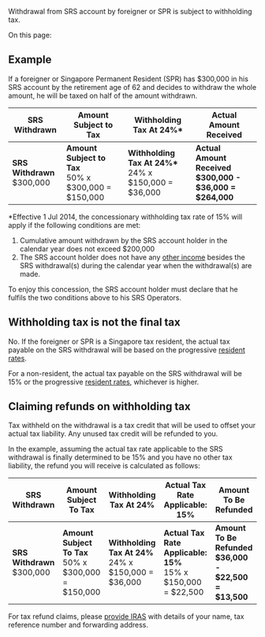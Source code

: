 Withdrawal from SRS account by foreigner or SPR is subject to withholding tax.

On this page:

## Example

If a foreigner or Singapore Permanent Resident (SPR) has $300,000 in his SRS account by the retirement age of 62 and decides to withdraw the whole amount, he will be taxed on half of the amount withdrawn.

| SRS Withdrawn | Amount Subject to Tax | Withholding Tax At 24%\* | Actual Amount Received |
| --- | --- | --- | --- |
| **SRS Withdrawn** <br>$300,000 | **Amount Subject to Tax** <br>50% x $300,000 = $150,000 | **Withholding Tax At 24%\*** <br>24% x $150,000 = $36,000 | **Actual Amount Received** <br>**$300,000 - $36,000 = $264,000** |

\*Effective 1 Jul 2014, the concessionary withholding tax rate of 15% will apply if the following conditions are met:

1. Cumulative amount withdrawn by the SRS account holder in the calendar year does not exceed $200,000
2. The SRS account holder does not have any [other income](https://www.iras.gov.sg/taxes/individual-income-tax/basics-of-individual-income-tax/what-is-taxable-what-is-not "other income") besides the SRS withdrawal(s) during the calendar year when the withdrawal(s) are made.

To enjoy this concession, the SRS account holder must declare that he fulfils the two conditions above to his SRS Operators.

## Withholding tax is not the final tax

No. If the foreigner or SPR is a Singapore tax resident, the actual tax payable on the SRS withdrawal will be based on the progressive [resident rates](https://www.iras.gov.sg/quick-links/tax-rates/individual-income-tax-rates#title1 "resident rates").

For a non-resident, the actual tax payable on the SRS withdrawal will be 15% or the progressive [resident rates](https://www.iras.gov.sg/quick-links/tax-rates/individual-income-tax-rates#title1 "resident rates"), whichever is higher.

## Claiming refunds on withholding tax

Tax withheld on the withdrawal is a tax credit that will be used to offset your actual tax liability. Any unused tax credit will be refunded to you.

In the example, assuming the actual tax rate applicable to the SRS withdrawal is finally determined to be 15% and you have no other tax liability, the refund you will receive is calculated as follows:

| SRS Withdrawn | Amount Subject To Tax | Withholding Tax At 24% | Actual Tax Rate Applicable: 15% | Amount To Be Refunded |
| --- | --- | --- | --- | --- |
| **SRS Withdrawn** <br>$300,000 | **Amount Subject To Tax** <br>50% x $300,000 = $150,000 | **Withholding Tax At 24%** <br>24% x $150,000 = $36,000 | **Actual Tax Rate Applicable: 15%** <br>15% x $150,000 = $22,500 | **Amount To Be Refunded** <br>**$36,000 - $22,500 = $13,500** |

For tax refund claims, please [provide IRAS](https://www.iras.gov.sg/contact-us/individual-income-tax#title4) with details of your name, tax reference number
and forwarding address.